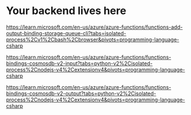 # Your backend lives here
https://learn.microsoft.com/en-us/azure/azure-functions/functions-add-output-binding-storage-queue-cli?tabs=isolated-process%2Cv1%2Cbash%2Cbrowser&pivots=programming-language-csharp

https://learn.microsoft.com/en-us/azure/azure-functions/functions-bindings-cosmosdb-v2-input?tabs=python-v2%2Cisolated-process%2Cnodejs-v4%2Cextensionv4&pivots=programming-language-csharp

https://learn.microsoft.com/en-us/azure/azure-functions/functions-bindings-cosmosdb-v2-output?tabs=python-v2%2Cisolated-process%2Cnodejs-v4%2Cextensionv4&pivots=programming-language-csharp